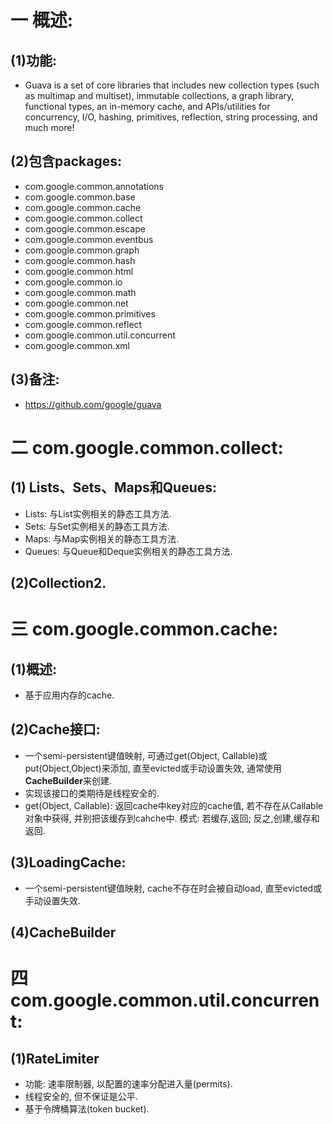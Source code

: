 # 一 概述:
## (1)功能:
- Guava is a set of core libraries that includes new collection types (such as multimap and multiset), immutable collections, a graph library, functional types, an in-memory cache, and APIs/utilities for concurrency, I/O, hashing, primitives, reflection, string processing, and much more!

## (2)包含packages:
- com.google.common.annotations
- com.google.common.base
- com.google.common.cache
- com.google.common.collect
- com.google.common.escape
- com.google.common.eventbus
- com.google.common.graph
- com.google.common.hash
- com.google.common.html
- com.google.common.io
- com.google.common.math
- com.google.common.net
- com.google.common.primitives
- com.google.common.reflect
- com.google.common.util.concurrent
- com.google.common.xml

## (3)备注:
- https://github.com/google/guava

# 二 com.google.common.collect:
## (1) Lists、Sets、Maps和Queues:
- Lists: 与List实例相关的静态工具方法.
- Sets: 与Set实例相关的静态工具方法.
- Maps: 与Map实例相关的静态工具方法.
- Queues: 与Queue和Deque实例相关的静态工具方法.

## (2)Collection2.

# 三 com.google.common.cache:
## (1)概述:
- 基于应用内存的cache.

## (2)Cache接口:
- 一个semi-persistent键值映射, 可通过get(Object, Callable)或put(Object,Object)来添加, 直至evicted或手动设置失效, 通常使用**CacheBuilder**来创建.
- 实现该接口的类期待是线程安全的.
- get(Object, Callable): 返回cache中key对应的cache值, 若不存在从Callable对象中获得, 并别把该缓存到cahche中. 模式: 若缓存,返回; 反之,创建,缓存和返回.

## (3)LoadingCache:
- 一个semi-persistent键值映射, cache不存在时会被自动load, 直至evicted或手动设置失效.

## (4)CacheBuilder

# 四 com.google.common.util.concurrent:
## (1)RateLimiter
- 功能: 速率限制器, 以配置的速率分配进入量(permits).
- 线程安全的, 但不保证是公平.
- 基于令牌桶算法(token bucket).
